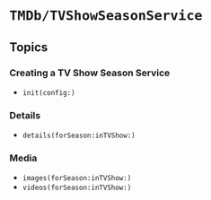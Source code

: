 # ``TMDb/TVShowSeasonService``

## Topics

### Creating a TV Show Season Service

- ``init(config:)``

### Details

- ``details(forSeason:inTVShow:)``

### Media

- ``images(forSeason:inTVShow:)``
- ``videos(forSeason:inTVShow:)``
